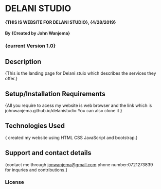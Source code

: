# DELANI STUDIO
#### {THIS IS  WEBSITE FOR DELANI STUDIO}, {4/28/2019}
#### By **{Created by John Wanjema}**
### {current Version 1.0}
## Description
{This is the landing page for Delani stuio which describes the services they offer.}
## Setup/Installation Requirements
{All you require to acess my website is web browser and the link which is johnwanjema.github.io/delanistudio
 You can also clone it }

## Technologies Used
{ created my website using HTML CSS JavaScript and bootstrap.}
## Support and contact details
{contact me through jonwanjema@gmail.com 
phone number:0721273839 for inquries and contributions.}

              

### License
